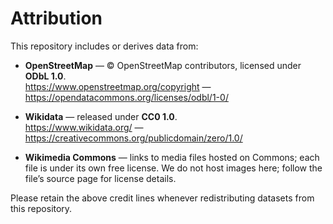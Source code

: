 # Attribution

This repository includes or derives data from:

- **OpenStreetMap** — © OpenStreetMap contributors, licensed under **ODbL 1.0**.  
  https://www.openstreetmap.org/copyright — https://opendatacommons.org/licenses/odbl/1-0/

- **Wikidata** — released under **CC0 1.0**.  
  https://www.wikidata.org/ — https://creativecommons.org/publicdomain/zero/1.0/

- **Wikimedia Commons** — links to media files hosted on Commons; each file is under its own free license.
  We do not host images here; follow the file’s source page for license details.

Please retain the above credit lines whenever redistributing datasets from this repository.
